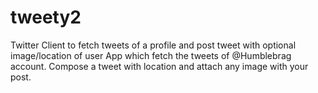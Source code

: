 # tweety2
Twitter Client to fetch tweets of a profile and post tweet with optional image/location of user
App which fetch the tweets of @Humblebrag account.
Compose a tweet with location and attach any image with your post.
